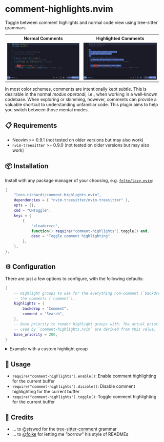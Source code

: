 # comment-highlights.nvim
Toggle between comment highlights and normal code view using tree-sitter grammars.

<table>
  <tr>
    <th>Normal Comments</th>
    <th>Highlighted Comments</th>
  </tr>
  <tr>
    <td>
        <img src="./assets/normal-comments.png" />
    </td>
    <td>
        <img src="./assets/highlighted-comments.png" />
    </td>
  </tr>
</table>

In most color schemes, comments are intentionally kept subtle.
This is desirable in the normal *modus operandi*, i.e., when working in a well-known codebase.
When exploring or skimming, however, comments can provide a valuable shortcut to understanding unfamiliar code.
This plugin aims to help you switch between those mental modes.

## 📋 Requirements
- Neovim >= 0.9.1 (not tested on older versions but may also work)
- `nvim-treesitter` >= 0.9.0 (not tested on older versions but may also work)

## 📦 Installation
Install with any package manager of your choosing, e.g. [`folke/lazy.nvim`](https://github.com/folke/lazy.nvim):
```lua
{
    "leon-richardt/comment-highlights.nvim",
    dependencies = { "nvim-treesitter/nvim-treesitter" },
    opts = {},
    cmd = "CHToggle",
    keys = {
        {
            "<leader>cc",
            function() require("comment-highlights").toggle() end,
            desc = "Toggle comment highlighting"
        },
    },
},
```

## ⚙️ Configuration
There are just a few options to configure, with the following defaults:
```lua
{
    -- Highlight groups to use for the everything non-comment (`backdrop`) and
    -- the comments (`comment`).
    highlights = {
        backdrop = "Comment",
        comment = "Search",
    },
    -- Base priority to render highlight groups with. The actual priorities
    -- used by `comment-highlights.nvim` are derived from this value.
    base_priority = 200,
}
```

<details><summary>Example with a custom highlight group</summary>

```lua
{
    "leon-richardt/comment-highlights.nvim",
    dependencies = { "nvim-treesitter/nvim-treesitter" },
    cmd = "CHToggle",
    keys = {
        {
            "<leader>cc",
            function() require("comment-highlights").toggle() end,
            desc = "Toggle comment highlighting"
        },
    },
    config = function ()
        vim.api.nvim_set_hl(0, "CommentHighlights", {
            fg = "#FFFFFF",
            bg = "#FF0000"
        })
        require("comment-highlights").setup({
            highlights = {
                comment = "CommentHighlights"
            }
        })
    end,
},
```

</details>

## 🚀 Usage
- `require("comment-highlights").enable()`: Enable comment highlighting for the current buffer
- `require("comment-highlights").disable()`: Disable comment highlighting for the current buffer
- `require("comment-highlights").toggle()`: Toggle comment highlighting for the current buffer

## 🥂 Credits
- ... to [@stswed](https://github.com/stsewd) for the [tree-sitter-comment](https://github.com/stsewd/tree-sitter-comment) grammar
- ... to [@folke](https://github.com/folke) for letting me "borrow" his style of READMEs

